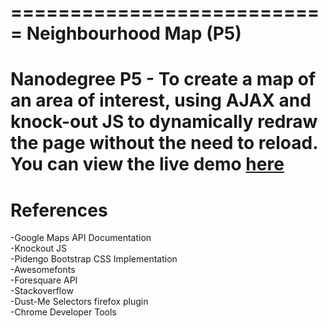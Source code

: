 ===========================
Neighbourhood Map (P5)
============================
Nanodegree P5 - To create a map of an area of interest, using AJAX and knock-out JS to dynamically redraw the page without the need to reload. You can view the live demo  <a href="http://www.belcherdev.co.uk/Web%20Projects/Nanodegree/P5-Local-Map">here</a>
<br/>
===========================
References
============================
-Google Maps API Documentation<br/>
-Knockout JS<br/>
-Pidengo Bootstrap CSS Implementation<br/>
-Awesomefonts<br/>
-Foresquare API<br/>
-Stackoverflow<br/>
-Dust-Me Selectors firefox plugin<br/>
-Chrome Developer Tools
